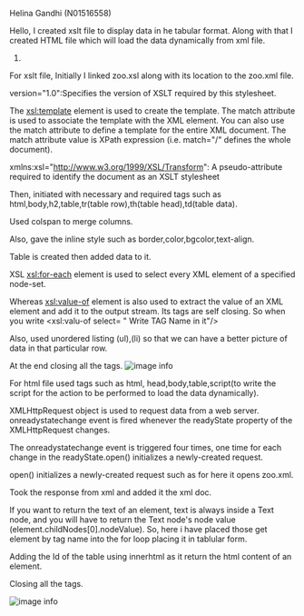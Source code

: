 Helina Gandhi (N01516558)

Hello, I created xslt file to display data in he tabular format. 
Along with that I created HTML file which will load the data dynamically from xml file.

<!-- zoo.xsl -->
1. 
For xslt file, Initially I linked zoo.xsl along with its location to the zoo.xml file. 

version="1.0":Specifies the version of XSLT required by this stylesheet.

The <xsl:template> element is used to create the template. 
The  match attribute is used to associate the template with the XML element. You can also use the match attribute  to define a template for the entire XML document. 
The  match attribute value is  XPath expression (i.e. match="/" defines the whole document).

xmlns:xsl="http://www.w3.org/1999/XSL/Transform": A pseudo-attribute required to identify the document as an XSLT stylesheet

Then, initiated with necessary and required tags such as html,body,h2,table,tr(table row),th(table head),td(table data). 

Used colspan to merge columns.

Also, gave the inline style such as border,color,bgcolor,text-align.

Table is created then added data to it.

XSL <xsl:for-each> element is used to select every XML element of a specified node-set.

Whereas <xsl:value-of> element is also used to extract the value of an XML element and add it to the output stream. Its tags are self closing. So when you write <xsl:valu-of select= " Write TAG Name in it"/>

Also, used unordered listing (ul),(li) so that we can have a better picture of data in that particular row.

At the end closing all the tags.
![image info](../assets/xslt_table_format.png)

<!-- zoo.html  -->
For html file used tags such as html, head,body,table,script(to write the script for the action to be performed to load the data dynamically).

XMLHttpRequest object is used to request data from a web server.
onreadystatechange event is fired whenever the readyState property of the XMLHttpRequest changes.

The onreadystatechange event is triggered four times, one time for each change in the readyState.open() initializes a newly-created request.

open() initializes a newly-created request such as for here it opens zoo.xml.

Took the response from xml and added it the xml doc.

If you want to return the text of an element, text is always inside a Text node, and you will have to return the Text node's node value (element.childNodes[0].nodeValue).
So, here i have placed those get element by tag name  into the for loop placing it in tablular form.

Adding the Id of the table using innerhtml as it return the html content of an element.

Closing all the tags.

![image info](../assets/html_load.png)

